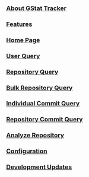 ### [About GStat Tracker](https://github.com/febkosq8/GStatTracker/wiki)

### [Features](https://github.com/febkosq8/GStatTracker/wiki/Features)

### [Home Page](https://github.com/febkosq8/GStatTracker/wiki/Home-Page)

### [User Query](https://github.com/febkosq8/GStatTracker/wiki/User-Query)

### [Repository Query](https://github.com/febkosq8/GStatTracker/wiki/Repository-Query)

### [Bulk Repository Query](https://github.com/febkosq8/GStatTracker/wiki/Bulk-Repository-Query)

### [Individual Commit Query](https://github.com/febkosq8/GStatTracker/wiki/Individual-Commit-Query)

### [Repository Commit Query](https://github.com/febkosq8/GStatTracker/wiki/Repository-Commit-Query)

### [Analyze Repository](https://github.com/febkosq8/GStatTracker/wiki/Analyze-Repository)

### [Configuration](https://github.com/febkosq8/GStatTracker/wiki/Configuration)

### [Development Updates](https://github.com/febkosq8/GStatTracker/wiki/Development-Updates)
